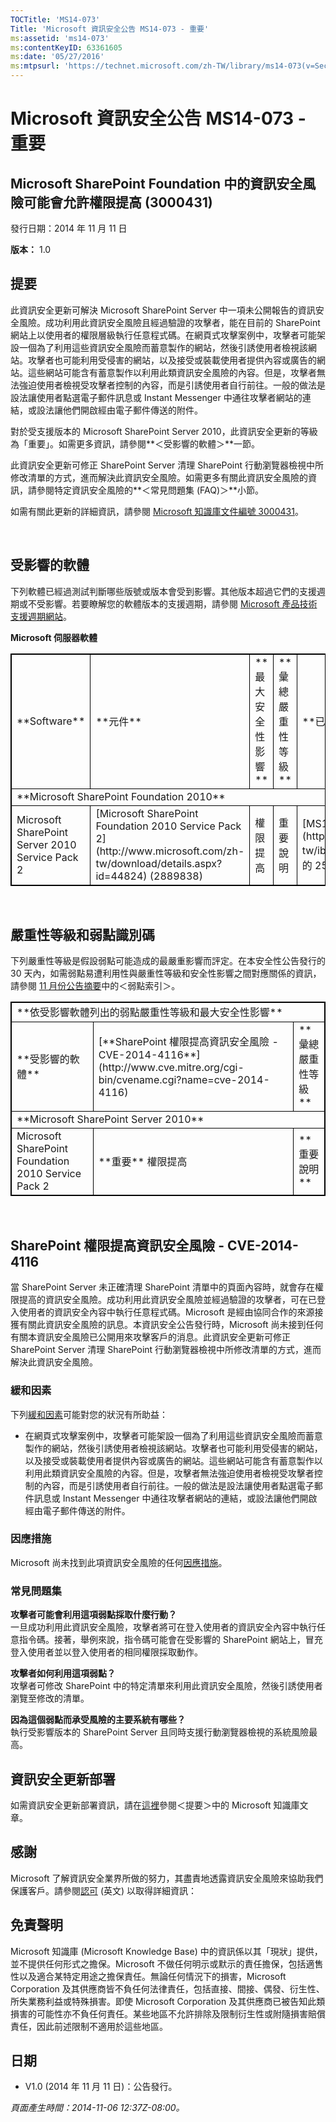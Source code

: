 ```yaml
---
TOCTitle: 'MS14-073'
Title: 'Microsoft 資訊安全公告 MS14-073 - 重要'
ms:assetid: 'ms14-073'
ms:contentKeyID: 63361605
ms:date: '05/27/2016'
ms:mtpsurl: 'https://technet.microsoft.com/zh-TW/library/ms14-073(v=Security.10)'
---
```


Microsoft 資訊安全公告 MS14-073 - 重要
======================================

Microsoft SharePoint Foundation 中的資訊安全風險可能會允許權限提高 (3000431)
----------------------------------------------------------------------------

發行日期：2014 年 11 月 11 日

**版本：** 1.0

提要
----

此資訊安全更新可解決 Microsoft SharePoint Server 中一項未公開報告的資訊安全風險。成功利用此資訊安全風險且經過驗證的攻擊者，能在目前的 SharePoint 網站上以使用者的權限層級執行任意程式碼。在網頁式攻擊案例中，攻擊者可能架設一個為了利用這些資訊安全風險而蓄意製作的網站，然後引誘使用者檢視該網站。攻擊者也可能利用受侵害的網站，以及接受或裝載使用者提供內容或廣告的網站。這些網站可能含有蓄意製作以利用此類資訊安全風險的內容。但是，攻擊者無法強迫使用者檢視受攻擊者控制的內容，而是引誘使用者自行前往。一般的做法是設法讓使用者點選電子郵件訊息或 Instant Messenger 中通往攻擊者網站的連結，或設法讓他們開啟經由電子郵件傳送的附件。

對於受支援版本的 Microsoft SharePoint Server 2010，此資訊安全更新的等級為「重要」。如需更多資訊，請參閱**＜受影響的軟體＞**一節。

此資訊安全更新可修正 SharePoint Server 清理 SharePoint 行動瀏覽器檢視中所修改清單的方式，進而解決此資訊安全風險。如需更多有關此資訊安全風險的資訊，請參閱特定資訊安全風險的**＜常見問題集 (FAQ)＞**小節。

<span id="KBArticle"></span>
如需有關此更新的詳細資訊，請參閱 [Microsoft 知識庫文件編號 3000431](https://support.microsoft.com/kb/3000431/zh-tw)。

 

受影響的軟體
------------

<span id="sectionToggle0"></span>
下列軟體已經過測試判斷哪些版號或版本會受到影響。其他版本超過它們的支援週期或不受影響。若要瞭解您的軟體版本的支援週期，請參閱 [Microsoft 產品技術支援週期網站](http://go.microsoft.com/fwlink/?linkid=21742)。

**Microsoft 伺服器軟體**

<p></p>
<table style="border:1px solid black;">
<tr>
<td style="border:1px solid black;">
**Software**

</td>
<td style="border:1px solid black;">
**元件**

</td>
<td style="border:1px solid black;">
**最大安全性影響**

</td>
<td style="border:1px solid black;">
**彙總嚴重性等級**

</td>
<td style="border:1px solid black;">
**已取代更新**

</td>
</tr>
<tr>
<td style="border:1px solid black;" colspan="5">
**Microsoft SharePoint Foundation 2010**

</td>
</tr>
<tr>
<td style="border:1px solid black;">
Microsoft SharePoint Server 2010 Service Pack 2

</td>
<td style="border:1px solid black;">
[Microsoft SharePoint Foundation 2010 Service Pack 2](http://www.microsoft.com/zh-tw/download/details.aspx?id=44824)  
(2889838)

</td>
<td style="border:1px solid black;">
權限提高

</td>
<td style="border:1px solid black;">
重要說明

</td>
<td style="border:1px solid black;">
[MS13-084](http://technet.microsoft.com/zh-tw/ibrary/security/ms13-084) 中的 2589365

</td>
</tr>
</table>
 
 

嚴重性等級和弱點識別碼
----------------------

<span id="sectionToggle1"></span>
下列嚴重性等級是假設弱點可能造成的最嚴重影響而評定。在本安全性公告發行的 30 天內，如需弱點易遭利用性與嚴重性等級和安全性影響之間對應關係的資訊，請參閱 [11 月份公告摘要](https://technet.microsoft.com/zh-tw/library/security/ms14-nov)中的＜弱點索引＞。

<p></p>
<table style="border:1px solid black;">
<tr>
<td style="border:1px solid black;" colspan="3">
**依受影響軟體列出的弱點嚴重性等級和最大安全性影響**

</td>
</tr>
<tr>
<td style="border:1px solid black;">
**受影響的軟體**

</td>
<td style="border:1px solid black;">
[**SharePoint 權限提高資訊安全風險 - CVE-2014-4116**](http://www.cve.mitre.org/cgi-bin/cvename.cgi?name=cve-2014-4116)

</td>
<td style="border:1px solid black;">
**彙總嚴重性等級**

</td>
</tr>
<tr>
<td style="border:1px solid black;" colspan="3">
**Microsoft SharePoint Server 2010**

</td>
</tr>
<tr>
<td style="border:1px solid black;">
Microsoft SharePoint Foundation 2010 Service Pack 2

</td>
<td style="border:1px solid black;">
**重要**  
權限提高

</td>
<td style="border:1px solid black;">
**重要說明**

</td>
</tr>
</table>
 
 

SharePoint 權限提高資訊安全風險 - CVE-2014-4116
-----------------------------------------------

<span id="sectionToggle2"></span>
當 SharePoint Server 未正確清理 SharePoint 清單中的頁面內容時，就會存在權限提高的資訊安全風險。成功利用此資訊安全風險並經過驗證的攻擊者，可在已登入使用者的資訊安全內容中執行任意程式碼。Microsoft 是經由協同合作的來源接獲有關此資訊安全風險的訊息。本資訊安全公告發行時，Microsoft 尚未接到任何有關本資訊安全風險已公開用來攻擊客戶的消息。此資訊安全更新可修正 SharePoint Server 清理 SharePoint 行動瀏覽器檢視中所修改清單的方式，進而解決此資訊安全風險。

### 緩和因素

下列[緩和因素](https://technet.microsoft.com/zh-tw/library/security/dn848375.aspx)可能對您的狀況有所助益：

-   在網頁式攻擊案例中，攻擊者可能架設一個為了利用這些資訊安全風險而蓄意製作的網站，然後引誘使用者檢視該網站。攻擊者也可能利用受侵害的網站，以及接受或裝載使用者提供內容或廣告的網站。這些網站可能含有蓄意製作以利用此類資訊安全風險的內容。但是，攻擊者無法強迫使用者檢視受攻擊者控制的內容，而是引誘使用者自行前往。一般的做法是設法讓使用者點選電子郵件訊息或 Instant Messenger 中通往攻擊者網站的連結，或設法讓他們開啟經由電子郵件傳送的附件。

### 因應措施

Microsoft 尚未找到此項資訊安全風險的任何[因應措施](https://technet.microsoft.com/zh-tw/library/security/dn848375.aspx)。

### 常見問題集

**攻擊者可能會利用這項弱點採取什麼行動？**  
一旦成功利用此資訊安全風險，攻擊者將可在登入使用者的資訊安全內容中執行任意指令碼。接著，舉例來說，指令碼可能會在受影響的 SharePoint 網站上，冒充登入使用者並以登入使用者的相同權限採取動作。

**攻擊者如何利用這項弱點？**  
攻擊者可修改 SharePoint 中的特定清單來利用此資訊安全風險，然後引誘使用者瀏覽至修改的清單。

**因為這個弱點而承受風險的主要系統有哪些？**  
執行受影響版本的 SharePoint Server 且同時支援行動瀏覽器檢視的系統風險最高。

資訊安全更新部署
----------------

<span id="sectionToggle3"></span>
如需資訊安全更新部署資訊，請在[這裡](#kbarticle)參閱＜提要＞中的 Microsoft 知識庫文章。

感謝
----

<span id="sectionToggle4"></span>
Microsoft 了解資訊安全業界所做的努力，其盡責地透露資訊安全風險來協助我們保護客戶。請參閱[認可](https://technet.microsoft.com/zh-tw/library/security/dn820091.aspx) (英文) 以取得詳細資訊：

免責聲明
--------

<span id="sectionToggle5"></span>
Microsoft 知識庫 (Microsoft Knowledge Base) 中的資訊係以其「現狀」提供，並不提供任何形式之擔保。Microsoft 不做任何明示或默示的責任擔保，包括適售性以及適合某特定用途之擔保責任。無論任何情況下的損害，Microsoft Corporation 及其供應商皆不負任何法律責任，包括直接、間接、偶發、衍生性、所失業務利益或特殊損害。即使 Microsoft Corporation 及其供應商已被告知此類損害的可能性亦不負任何責任。某些地區不允許排除及限制衍生性或附隨損害賠償責任，因此前述限制不適用於這些地區。

日期
----

<span id="sectionToggle6"></span>
-   V1.0 (2014 年 11 月 11 日)：公告發行。

*頁面產生時間：2014-11-06 12:37Z-08:00。*

